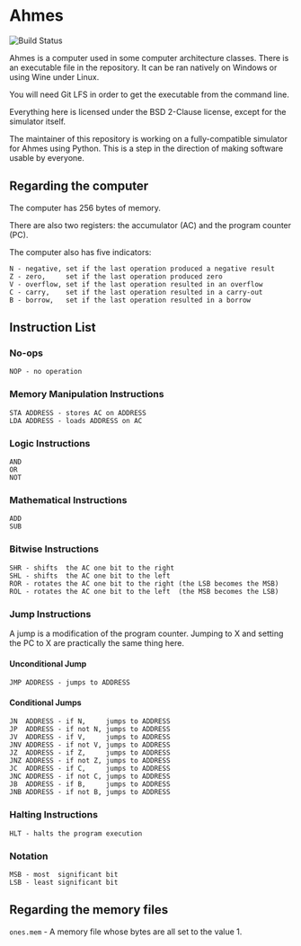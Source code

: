 # Ahmes

![Build Status](https://travis-ci.org/mafagafogigante/ahmes.svg?branch=master)

Ahmes is a computer used in some computer architecture classes. There is an
executable file in the repository. It can be ran natively on Windows or using
Wine under Linux.

You will need Git LFS in order to get the executable from the command line.

Everything here is licensed under the BSD 2-Clause license, except for the
simulator itself.

The maintainer of this repository is working on a fully-compatible simulator
for Ahmes using Python. This is a step in the direction of making software
usable by everyone.

## Regarding the computer

The computer has 256 bytes of memory.

There are also two registers: the accumulator (AC) and the program counter (PC).

The computer also has five indicators:

    N - negative, set if the last operation produced a negative result
    Z - zero,     set if the last operation produced zero
    V - overflow, set if the last operation resulted in an overflow
    C - carry,    set if the last operation resulted in a carry-out
    B - borrow,   set if the last operation resulted in a borrow

## Instruction List

### No-ops

    NOP - no operation

### Memory Manipulation Instructions

    STA ADDRESS - stores AC on ADDRESS
    LDA ADDRESS - loads ADDRESS on AC

### Logic Instructions

    AND
    OR
    NOT

### Mathematical Instructions

    ADD
    SUB

### Bitwise Instructions

    SHR - shifts  the AC one bit to the right
    SHL - shifts  the AC one bit to the left
    ROR - rotates the AC one bit to the right (the LSB becomes the MSB)
    ROL - rotates the AC one bit to the left  (the MSB becomes the LSB)

### Jump Instructions

A jump is a modification of the program counter. Jumping to X and setting the
PC to X are practically the same thing here.

#### Unconditional Jump

    JMP ADDRESS - jumps to ADDRESS

#### Conditional Jumps

    JN  ADDRESS - if N,     jumps to ADDRESS
    JP  ADDRESS - if not N, jumps to ADDRESS
    JV  ADDRESS - if V,     jumps to ADDRESS
    JNV ADDRESS - if not V, jumps to ADDRESS
    JZ  ADDRESS - if Z,     jumps to ADDRESS
    JNZ ADDRESS - if not Z, jumps to ADDRESS
    JC  ADDRESS - if C,     jumps to ADDRESS
    JNC ADDRESS - if not C, jumps to ADDRESS
    JB  ADDRESS - if B,     jumps to ADDRESS
    JNB ADDRESS - if not B, jumps to ADDRESS

### Halting Instructions

    HLT - halts the program execution

### Notation

    MSB - most  significant bit
    LSB - least significant bit

## Regarding the memory files

`ones.mem` - A memory file whose bytes are all set to the value 1.
